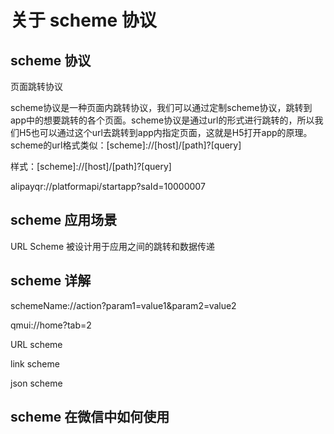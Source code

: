 # 关于 scheme 协议

## scheme 协议

页面跳转协议


scheme协议是一种页面内跳转协议，我们可以通过定制scheme协议，跳转到app中的想要跳转的各个页面。scheme协议是通过url的形式进行跳转的，所以我们H5也可以通过这个url去跳转到app内指定页面，这就是H5打开app的原理。
scheme的url格式类似：[scheme]://[host]/[path]?[query]

样式：[scheme]://[host]/[path]?[query]

alipayqr://platformapi/startapp?saId=10000007

## scheme 应用场景

URL Scheme 被设计用于应用之间的跳转和数据传递

## scheme 详解

schemeName://action?param1=value1&param2=value2

qmui://home?tab=2 

URL scheme

link scheme

json scheme

## scheme 在微信中如何使用